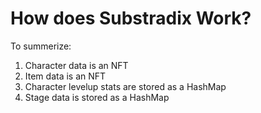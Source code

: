 # How does Substradix Work?
To summerize:

1. Character data is an NFT
2. Item data is an NFT
3. Character levelup stats are stored as a HashMap
4. Stage data is stored as a HashMap

